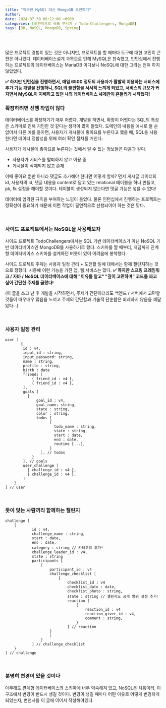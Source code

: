 ```yaml
---
title: "익숙한 MySQl 대신 MongoDB 도전하기"
author:
date: 2024-07-30 00:12:00 +0900
categories: [도전적으로 목표 뿌시기 / Todo-Challengers, MongoDB]
tags: [DB, NoSQL, MongoDB, Spring]
---
```


<br>

많은 프로젝트 경험이 있는 것은 아니지만, 프로젝트를 할 때마다 도구에 대한 고민이 큰 편은 아니었다. 데이터베이스설계 과목으로 인해 MySQL은 친숙했고, 인턴십에서 진행하는 프로젝트의 데이터베이스는 MariaDB 이다보니 NoSQL에 대한 고려는 전혀 하지 않았었다.

**✅ 하지만 인턴십을 진행하면서, 매일 6500 정도의 사용자가 활발히 이용하는 서비스에 추가 기능 개발을 진행하니, SQL의 불편함을 서서히 느끼게 되었고, 서비스의 규모가 커지면서 MySQL이 지배하고 있던 나의 데이터베이스 셰계관이 흔들리기 시작했다!**

### **확장하려면 선행 작업이 많다**

데이터베이스를 확장하기가 매우 어렵다. 개발을 하면서, 확장이 어렵다는 SQL의 특성은 스키마로 인해 기인한 것 같다는 생각이 많이 들었다. 도메인의 내용을 예시로 들 순 없어서 다른 예를 들자면, 사용자가 게시물에 좋아요를 누른다고 했을 때, SQL을 사용한다면 데이터 정합성을 위해 여러 확인 절차를 거친다.

사용자가 게시물에 좋아요를 누른다는 것에서 알 수 있는 정보들은 다음과 같다.

- 사용자가 서비스를 탈퇴하지 않고 이용 중
- 게시물이 삭제되지 않고 존재

이때 좋아요 뿐만 아니라 댓글도 추가해야 한다면 어떻게 할까? 먼저 게시글 데이터의 id, 사용자의 id, 댓글 내용을 content로 담고 있는 relational 테이블을 하나 만들고, pk, fk 설정을 해야할 것이다. 테이블이 생성되지 않는다면 댓글 기능은 넣을 수 없다!

데이터에 엄격한 규칙을 부여하는 느낌이 들었다. 물론 인턴십에서 진행하는 프로젝트는 정확성이 중요하기 때문에 이런 작업이 필연적으로 선행되어야 하는 것은 맞다.

<br>

### **사이드 프로젝트에서는 NoSQL을 사용해보자**

사이드 프로젝트 TodoChallengers에서는 SQL 기반 데이터베이스가 아닌 NoSQL 기반 데이터베이스인 MongoDB를 사용하기로 했다. 스키마를 짤 때부터, 지금까지 관계형 데이터베이스 스키마를 설계하던 버릇이 있어 어려움에 봉착했다.

사이드 프로젝트 주제는 사용자 일정 관리 + 도전할 일에 대해서는 함께 챌린지하는 것으로 정했다. 시중에 이런 기능을 가진 앱, 웹 서비스는 많다. **✅ 하지만 스프링 프레임워크 / 자바 / NoSQL 데이터베이스에 대해 "이유를 알고" "깊이 고민하며" 코드를 짜고 싶어 간단한 주제를 골랐다!**

(이 글을 쓰고 난 후 개발을 시작하면서, 주제가 간단하더라도 백엔드 / 서버에서 고민할 것들이 매우매우 많음을 느끼고 주제의 간단함과 기술적 단순함은 비례하지 않음을 깨달았다...)

<br>

### **사용자 일정 관리**

```shell
user [
       {
	    id : v4,
		input_id : string,
		input_password: string,
		name : string,
		profile : string,
		birth : date
		friends [
			{ friend_id : v4 },
			{ friend_id : v4 },
		],
		goals [
		  {
			  goal_id : v4,
			  goal_name: string,
			  state : string,
			  color : string,
			  todos [
					{
					  todo_name : string,
					  state : string,
					  start : date,
					  end : date,
					  routine [...],
					}
				], // todos
			}
		], // goals
		user_challenge [
		  { challenge_id : v4 },
		  { challenge_id : v4 },
		]
	}
] // user
```

<br>

### **뜻이 맞는 사람끼리 함께하는 챌린지**

```shell
challenge [
	{
            id : v4,
            challenge_name : string,
            start : date,
            end : date,
            category : string // 카테고리 추가!
            challenge_leader_id : v4,
            state : string
            participants [
                {
                    participant_id : v4
                    challenge_checklist [
                        {
                            checklist_id : v4
                            checklist_date : date,
                            checklist_photo : string,
                            state : string // 챌린지도 공개 범위 설정 추가!
                            reaction [
                                {
                                    reaction_id : v4
                                    reaction_giver_id : v4,
                                    comment : string,
                                }
                            ] // reaction
                    }
                    ]
                }
            ] // challenge_checklist
	}
] // challenge
```

<br>

### **분명히 변경이 있을 것이다**

아무래도 관계형 데이터베이스의 스키마에 너무 익숙해져 있고, NoSQL은 처음이라, 이 구조에서 변경이 반드시 생길 것이다. 변경이 생길 때마다 어떤 이유로 어떻게 변경하게 되었는지, 변천사를 이 글에 이어서 작성해야겠다.

<br>

<script src="https://utteranc.es/client.js"
        repo="RumosZin/rumoszin.github.io"
        issue-term="pathname"
        theme="github-light"
        crossorigin="anonymous"
        async>
</script>
